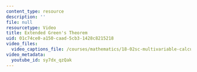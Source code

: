 ```yaml
---
content_type: resource
description: ''
file: null
resourcetype: Video
title: Extended Green's Theorem
uid: 01c74ce0-a150-caad-5cb3-1428c8215218
video_files:
  video_captions_file: /courses/mathematics/18-02sc-multivariable-calculus-fall-2010/3.-double-integrals-and-line-integrals-in-the-plane/part-c-greens-theorem/session-71-extended-greens-theorem-boundaries-with-multiple-pieces/extended-greens-theorem/sy7dx_qzQak.vtt
video_metadata:
  youtube_id: sy7dx_qzQak
---
```

